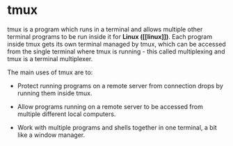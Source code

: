 # tmux

tmux is a program which runs in a terminal and allows multiple other terminal programs to be run inside it  for **Linux ([[linux]])**. Each program inside tmux gets its own terminal managed by tmux, which can be accessed from the single terminal where tmux is running - this called multiplexing and tmux is a terminal multiplexer.

The main uses of tmux are to:

-   Protect running programs on a remote server from connection drops by running them inside tmux.
    
-   Allow programs running on a remote server to be accessed from multiple different local computers.
    
-   Work with multiple programs and shells together in one terminal, a bit like a window manager.